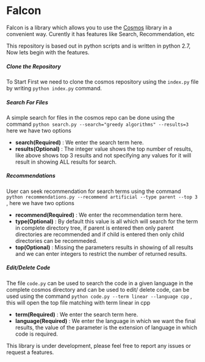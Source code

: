 # Falcon

Falcon is a library which allows you to use the [Cosmos](https://github.com/OpenGenus/cosmos) library in a convenient way. Curently it has features like Search, Recommendation, etc

This repository is based out in python scripts and is written in python 2.7, Now lets begin with the features.

##### Clone the Repository
To Start First we need to clone the cosmos repository using the ```index.py``` file by writing ```python index.py``` command.

##### Search For Files

A simple search for files in the cosmos repo can be done using the command ``` python search.py --search="greedy algorithms" --results=3 ``` here we have two options 
- **search(Required)** : We enter the search term here.
- **results(Optional)** : The integer value shows the top number of results, like above shows top 3 results and not specifying any values for it will result in showing ALL results for search.

##### Recommendations

User can seek recommendation for search terms using the command ```python recommendations.py --recommend artificial --type parent --top 3``` , here we have two options
- **recommend(Required)** : We enter the recommendation term here.
- **type(Optional)** : By default this value is all which will search for the term in complete directory tree, if parent is entered then only parent directories are recommended and if child is entered then only child directories can be recommeded.
- **top(Optional)** : Missing the parameters results in showing of all results and we can enter integers to restrict the number of returned results.

##### Edit/Delete Code
The file ```code.py``` can be used to search the code in a given language in the complete cosmos directory and can be used to edit/ delete code, can be used using the command ``` python code.py --term linear --language cpp ``` , this will open the top file matching with term linear in cpp
- **term(Required)** : We enter the search term here.
- **language(Required)** : We enter the language in which we want the final results, the value of the parameter is the extension of language in which code is required.

This library is under development, please feel free to report any issues or request a features.

